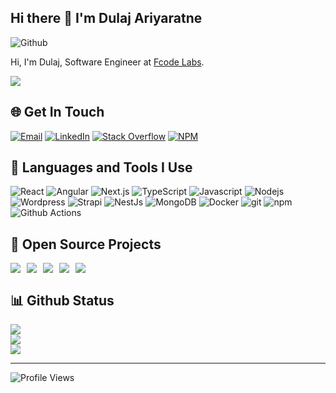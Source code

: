 ## Hi there 👋 I'm Dulaj Ariyaratne


![Github](https://img.shields.io/github/followers/Dulajdeshan?label=Follow&style=social)

Hi, I'm Dulaj, Software Engineer at [Fcode Labs](https://www.fcodelabs.com). 

<picture>
  <source
    srcset="https://github-profile-trophy.vercel.app/?username=Dulajdeshan&row=1&column=5&margin-w=15&theme=dark_dimmed&no-bg=true"
    media="(prefers-color-scheme: dark)"
  />
  <source
    srcset="https://github-profile-trophy.vercel.app/?username=Dulajdeshan&row=1&column=5&margin-w=15&no-bg=true"
    media="(prefers-color-scheme: light), (prefers-color-scheme: no-preference)"
  />
  <img src="https://github-profile-trophy.vercel.app/?username=Dulajdeshan" />
</picture>


## 🌐 Get In Touch
[![Email](https://img.shields.io/badge/dulajdeshans@gmail.com-%23EA4335.svg?logo=Gmail&logoColor=white)](mailto:dulajdeshans@gmail.com)
[![LinkedIn](https://img.shields.io/badge/LinkedIn-%230077B5.svg?logo=linkedin&logoColor=white)](https://linkedin.com/in/dulaj) [![Stack Overflow](https://img.shields.io/badge/-Stackoverflow-FE7A16?logo=stack-overflow&logoColor=white)](https://stackoverflow.com/users/13368318) [![NPM](https://img.shields.io/badge/-npm-CB3837?logo=npm&logoColor=white)](https://www.npmjs.com/~dulajdeshan) 

## 🚀 Languages and Tools I Use

<p>
<img alt="React" src="https://img.shields.io/badge/-React-45b8d8?style=flat-square&logo=react&logoColor=white" />
<img alt="Angular" src="https://img.shields.io/badge/-Angular-DD0031?style=flat-square&logo=angular&logoColor=white" />
<img alt="Next.js" src="https://img.shields.io/badge/-Next.js-0a0a0a?style=flat-square&logo=Next.js&logoColor=white" />
<img alt="TypeScript" src="https://img.shields.io/badge/-TypeScript-007ACC?style=flat-square&logo=typescript&logoColor=white" />
<img alt="Javascript" src="https://img.shields.io/badge/-Javascript-grey?style=flat-square&logo=javascript&logoColor=#F7B93E" />
<img alt="Nodejs" src="https://img.shields.io/badge/-Nodejs-43853d?style=flat-square&logo=Node.js&logoColor=white" />
<img alt="Wordpress" src="https://img.shields.io/badge/-Wordpress-008ec2?style=flat-square&logo=Wordpress&logoColor=white" />
<img alt="Strapi" src="https://img.shields.io/badge/-Strapi-4945FF?style=flat-square&logo=Strapi&logoColor=white" />
<img alt="NestJs" src="https://img.shields.io/badge/-NestJs-ea2845?style=flat-square&logo=nestjs&logoColor=white" />
<img alt="MongoDB" src="https://img.shields.io/badge/-MongoDB-13aa52?style=flat-square&logo=mongodb&logoColor=white" />
<img alt="Docker" src="https://img.shields.io/badge/-Docker-46a2f1?style=flat-square&logo=docker&logoColor=white" />
<img alt="git" src="https://img.shields.io/badge/-Git-F05032?style=flat-square&logo=git&logoColor=white" />
<img alt="npm" src="https://img.shields.io/badge/-NPM-CB3837?style=flat-square&logo=npm&logoColor=white" />
<img alt="Github Actions" src="https://img.shields.io/badge/-Github_Actions-2088FF?style=flat-square&logo=github-actions&logoColor=white" />
</p>

## 🎁 Open Source Projects

<div style="display: flex; gap: 10px; flex-wrap: wrap; flex-direction: row;">
<a href="https://github.com/Dulajdeshan/cra-template-redux-saga-typescript">
  <picture >
  <source
    srcset="https://github-readme-stats-dulajdeshan.vercel.app/api/pin/?username=Dulajdeshan&repo=cra-template-redux-saga-typescript&theme=dark&bg_color=00000000"
    media="(prefers-color-scheme: dark)"
  />
  <source
    srcset="https://github-readme-stats-dulajdeshan.vercel.app/api/pin/?username=Dulajdeshan&repo=cra-template-redux-saga-typescript"
    media="(prefers-color-scheme: light), (prefers-color-scheme: no-preference)"
  />
  <img src="https://github-readme-stats-dulajdeshan.vercel.app/api/pin/?username=Dulajdeshan&repo=cra-template-redux-saga-typescript" />
</picture>
</a>
<a href="https://github.com/Dulajdeshan/strapi-advanced-uuid">
<picture>
  <source
    srcset="https://github-readme-stats-dulajdeshan.vercel.app/api/pin/?username=Dulajdeshan&repo=strapi-advanced-uuid&theme=dark&bg_color=00000000"
    media="(prefers-color-scheme: dark)"
  />
  <source
    srcset="https://github-readme-stats-dulajdeshan.vercel.app/api/pin/?username=Dulajdeshan&repo=strapi-advanced-uuid"
    media="(prefers-color-scheme: light), (prefers-color-scheme: no-preference)"
  />
  <img src="https://github-readme-stats-dulajdeshan.vercel.app/api/pin/?username=Dulajdeshan&repo=strapi-advanced-uuid" />
</picture>
</a>
<a href="https://github.com/Dulajdeshan/strapi-bootstrap-icons">
<picture>
  <source
    srcset="https://github-readme-stats-dulajdeshan.vercel.app/api/pin/?username=Dulajdeshan&repo=strapi-bootstrap-icons&theme=dark&bg_color=00000000"
    media="(prefers-color-scheme: dark)"
  />
  <source
    srcset="https://github-readme-stats-dulajdeshan.vercel.app/api/pin/?username=Dulajdeshan&repo=strapi-bootstrap-icons"
    media="(prefers-color-scheme: light), (prefers-color-scheme: no-preference)"
  />
  <img src="https://github-readme-stats-dulajdeshan.vercel.app/api/pin/?username=Dulajdeshan&repo=strapi-bootstrap-icons" />
</picture>
</a>
<a href="https://github.com/fcodelabs/react-helper-hooks">
<picture>
  <source
    srcset="https://github-readme-stats-dulajdeshan.vercel.app/api/pin/?username=fcodelabs&repo=react-helper-hooks&theme=dark&bg_color=00000000"
    media="(prefers-color-scheme: dark)"
  />
  <source
    srcset="https://github-readme-stats-dulajdeshan.vercel.app/api/pin/?username=fcodelabs&repo=react-helper-hooks"
    media="(prefers-color-scheme: light), (prefers-color-scheme: no-preference)"
  />
  <img src="https://github-readme-stats-dulajdeshan.vercel.app/api/pin/?username=fcodelabs&repo=react-helper-hooks" />
</picture>
</a>
<a href="https://github.com/fcodelabs/react-deploy-github-pages-action">
<picture>
  <source
    srcset="https://github-readme-stats-dulajdeshan.vercel.app/api/pin/?username=fcodelabs&repo=react-deploy-github-pages-action&theme=dark&bg_color=00000000"
    media="(prefers-color-scheme: dark)"
  />
  <source
    srcset="https://github-readme-stats-dulajdeshan.vercel.app/api/pin/?username=fcodelabs&repo=react-deploy-github-pages-action"
    media="(prefers-color-scheme: light), (prefers-color-scheme: no-preference)"
  />
  <img src="https://github-readme-stats-dulajdeshan.vercel.app/api/pin/?username=fcodelabs&repo=react-deploy-github-pages-action" />
</picture>
</div>
</a>

## 📊 Github Status


<picture>
  <source
    srcset="https://github-readme-stats-dulajdeshan.vercel.app/api?username=Dulajdeshan&show_icons=true&theme=dark&bg_color=00000000"
    media="(prefers-color-scheme: dark)"
  />
  <source
    srcset="https://github-readme-stats-dulajdeshan.vercel.app/api?username=Dulajdeshan&show_icons=true"
    media="(prefers-color-scheme: light), (prefers-color-scheme: no-preference)"
  />
  <img src="https://github-readme-stats-dulajdeshan.vercel.app/api?username=Dulajdeshan&show_icons=true" />
</picture>
</br>
<picture>
  <source
    srcset="https://streak-stats.demolab.com?user=Dulajdeshan&theme=dark&background=00000000"
    media="(prefers-color-scheme: dark)"
  />
  <source
    srcset="https://streak-stats.demolab.com/?user=Dulajdeshan"
    media="(prefers-color-scheme: light), (prefers-color-scheme: no-preference)"
  />
  <img src="https://streak-stats.demolab.com/?user=Dulajdeshan" />
</picture>
</br>

<picture>
  <source
    srcset="https://github-readme-stats-dulajdeshan.vercel.app/api/top-langs/?username=Dulajdeshan&hide_border=false&include_all_commits=false&count_private=false&layout=compact&theme=dark&bg_color=00000000"
    media="(prefers-color-scheme: dark)"
  />
  <source
    srcset="https://github-readme-stats-dulajdeshan.vercel.app/api/top-langs/?username=Dulajdeshan&hide_border=false&include_all_commits=false&count_private=false&layout=compact"
    media="(prefers-color-scheme: light), (prefers-color-scheme: no-preference)"
  />
  <img src="https://github-readme-stats-dulajdeshan.vercel.app/api/top-langs/?username=Dulajdeshan=true" />
</picture>

---
![Profile Views](https://komarev.com/ghpvc/?username=Dulajdeshan&label=Views)
